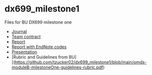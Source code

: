 # dx699_milestone1
Files for BU DX699 milestone one

- [Journal](https://github.com/tzucker02/dx699_milestone1/blob/main/ModB-week6-Zucker-Scharff%20-%20journal.docx)
- [Team contract](https://github.com/tzucker02/dx699_milestone1/blob/main/Module%20B%2001%20Team%20Contract.pdf)
- [Report](https://github.com/tzucker02/dx699_milestone1/blob/main/Thomas%20Zucker-Scharff%20Milestone%201%20DX699%20report%20-%20NC.docx)
- [Report with EndNote codes](https://github.com/tzucker02/dx699_milestone1/blob/main/Thomas%20Zucker-Scharff%20Milestone%201%20DX699%20report%20-%20edits%202.docx)
- [Presentation](https://github.com/tzucker02/dx699_milestone1/blob/main/usanpn%20dataset%20presentation%20for%20dx699%20week%205.pptx)
- [Rubric and Guidelines from BU][(https://github.com/tzucker02/dx699_milestone1/blob/main/omds-moduleB-milestoneOne-guidelines-rubric.pdf)

